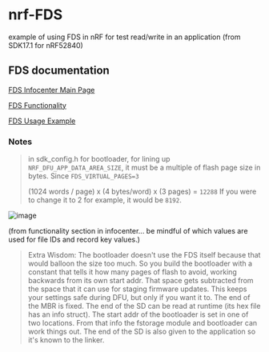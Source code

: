 # nrf-FDS
example of using FDS in nRF for test read/write in an application
(from SDK17.1 for nRF52840)

## FDS documentation
[FDS Infocenter Main Page](https://infocenter.nordicsemi.com/index.jsp?topic=%2Fsdk_nrf5_v17.1.0%2Flib_fds.html&cp=9_1_3_16)

[FDS Functionality](https://infocenter.nordicsemi.com/index.jsp?topic=%2Fsdk_nrf5_v17.1.0%2Flib_fds_functionality.html)

[FDS Usage Example](https://infocenter.nordicsemi.com/index.jsp?topic=%2Fsdk_nrf5_v17.1.0%2Flib_fds_usage.html)



### Notes
> in sdk_config.h for bootloader, for lining up `NRF_DFU_APP_DATA_AREA_SIZE`, it must be a multiple of flash page size in bytes. Since  `FDS_VIRTUAL_PAGES=3`
> 
> (1024 words / page) x (4 bytes/word) x (3 pages) = `12288`
> If you were to change it to 2 for example, it would be `8192`.


![image](https://github.com/droidecahedron/nrf-FDS/assets/63935881/12805487-bf19-49bb-bf3b-55a45caa022d)

(from functionality section in infocenter... be mindful of which values are used for file IDs and record key values.)

> Extra Wisdom:
> The bootloader doesn't use the FDS itself because that would balloon the size too much.
> So you build the bootloader with a constant that tells it how many pages of flash to avoid, working backwards from its own start addr.
> That space gets subtracted from the space that it can use for staging firmware updates. This keeps your settings safe during DFU, but only if you want it to.
> The end of the MBR is fixed. The end of the SD can be read at runtime (its hex file has an info struct). The start addr of the bootloader is set in one of two locations. From that info the fstorage module and bootloader can work things out.
> The end of the SD is also given to the application so it's known to the linker.
